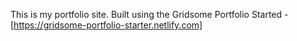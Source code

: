 This is my portfolio site. Built using the Gridsome Portfolio Started - [https://gridsome-portfolio-starter.netlify.com]
